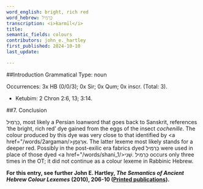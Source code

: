 ```yaml
---
word_english: bright, rich red   
word_hebrew: כַּרְמִיל   
transcription: <i>karmīl</i>   
title:    
semantic_fields: colours   
contributors: john_e._hartley  
first_published: 2024-10-10     
last_update: 

---
```



##Introduction
Grammatical Type: noun

Occurrences: 3x HB (0/0/3); 0x Sir; 0x Qum; 0x inscr. (Total:
3).

* Ketubim: 2 Chron 2:6, 13; 3:14.



##<span id="Con">7. Conclusion</span>

<span dir="rtl" lang="he">כַּרְמִיל</span>, most likely a Persian loanword that goes back to Sanskrit, references ‘the bright, rich red’ dye gained from the eggs of the insect <i>cochenille</i>. The colour produced by this dye was very close to that identified by
<a href="/words/2argaman/><span dir="rtl" lang="he">אַרְגָּמָן</span></a>. The latter lexeme most likely stands for a deeper red. Possibly in the post-exilic era fabrics dyed <span dir="rtl" lang="he">כַּרְמִיל</span> were used in place of those dyed
<a href="/words/shani_1/><span dir="rtl" lang="he">שָׁנִי</span></a>. 
<span dir="rtl" lang="he">כַּרְמִיל</span> occurs only three times in the OT; it did not continue as a colour lexeme in Rabbinic Hebrew.

<b>For this entry, see further John E. Hartley, <i>The Semantics of Ancient Hebrew Colour Lexemes</i> (2010), 206-10 (<a href="/store/printed_publications/">Printed publications</a>).</b>






